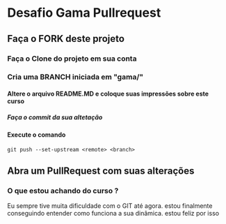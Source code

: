 # Desafio Gama Pullrequest

## Faça o FORK deste projeto

### Faça o Clone do projeto em sua conta

### Cria uma BRANCH iniciada em "gama/"

#### Altere o arquivo README.MD e coloque suas impressões sobre este curso

##### Faça o commit da sua altetação

#### Execute o comando

`git push --set-upstream <remote> <branch>`

## Abra um PullRequest com suas alterações


### O que estou achando do curso ?

Eu sempre tive muita dificuldade com o GIT até agora. estou finalmente 
conseguindo entender como funciona a sua dinâmica. estou feliz por isso

